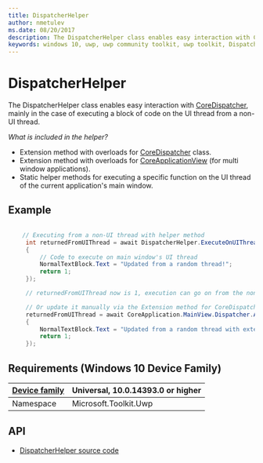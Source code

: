 ```yaml
---
title: DispatcherHelper
author: nmetulev
ms.date: 08/20/2017
description: The DispatcherHelper class enables easy interaction with CoreDispatcher, mainly in the case of executing a block of code on the UI thread from a non-UI thread.
keywords: windows 10, uwp, uwp community toolkit, uwp toolkit, DispatcherHelper
---
```


# DispatcherHelper

The DispatcherHelper class enables easy interaction with [CoreDispatcher](https://msdn.microsoft.com/en-us/library/windows/apps/windows.ui.core.coredispatcher.aspx), mainly in the case of executing a block of code on the UI thread from a non-UI thread.

_What is included in the helper?_
- Extension method with overloads for [CoreDispatcher](https://msdn.microsoft.com/en-us/library/windows/apps/windows.ui.core.coredispatcher.aspx) class.
- Extension method with overloads for [CoreApplicationView](https://msdn.microsoft.com/en-us/library/windows/apps/windows.applicationmodel.core.coreapplicationview.aspx) (for multi window applications).
- Static helper methods for executing a specific function on the UI thread of the current application's main window.


## Example

```csharp

    // Executing from a non-UI thread with helper method
     int returnedFromUIThread = await DispatcherHelper.ExecuteOnUIThreadAsync<int>(() =>
     {
         // Code to execute on main window's UI thread
         NormalTextBlock.Text = "Updated from a random thread!";
         return 1;
     });

     // returnedFromUIThread now is 1, execution can go on from the non-UI thread

     // Or update it manually via the Extension method for CoreDispatcher
     returnedFromUIThread = await CoreApplication.MainView.Dispatcher.AwaitableRunAsync<int>( () =>
     {
         NormalTextBlock.Text = "Updated from a random thread with extension method!";
         return 1;
     });


```

## Requirements (Windows 10 Device Family)

| [Device family](http://go.microsoft.com/fwlink/p/?LinkID=526370) | Universal, 10.0.14393.0 or higher |
| --- | --- |
| Namespace | Microsoft.Toolkit.Uwp |

## API

* [DispatcherHelper source code](https://github.com/Microsoft/UWPCommunityToolkit/blob/master/Microsoft.Toolkit.Uwp/Helpers/DispatcherHelper.cs)

